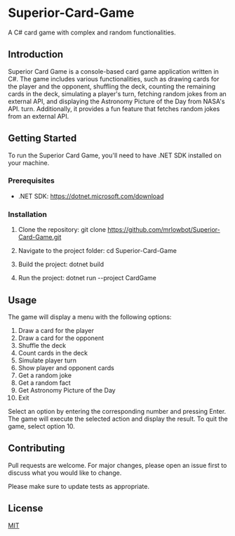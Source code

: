 # Superior-Card-Game

A C# card game with complex and random functionalities.

## Introduction

Superior Card Game is a console-based card game application written in C#. The game includes various functionalities, such as drawing cards for the player and the opponent, shuffling the deck, counting the remaining cards in the deck, simulating a player's turn, fetching random jokes from an external API, and displaying the Astronomy Picture of the Day from NASA's API. turn. Additionally, it provides a fun feature that fetches random jokes from an external API.

## Getting Started

To run the Superior Card Game, you'll need to have .NET SDK installed on your machine.

### Prerequisites

- .NET SDK: https://dotnet.microsoft.com/download

### Installation

1. Clone the repository:
git clone https://github.com/mrlowbot/Superior-Card-Game.git

2. Navigate to the project folder:
cd Superior-Card-Game

3. Build the project:
dotnet build

4. Run the project:
dotnet run --project CardGame

## Usage

The game will display a menu with the following options:

1. Draw a card for the player
2. Draw a card for the opponent
3. Shuffle the deck
4. Count cards in the deck
5. Simulate player turn
6. Show player and opponent cards
7. Get a random joke
8. Get a random fact
9. Get Astronomy Picture of the Day
10. Exit


Select an option by entering the corresponding number and pressing Enter. The game will execute the selected action and display the result. To quit the game, select option 10.

## Contributing

Pull requests are welcome. For major changes, please open an issue first to discuss what you would like to change.

Please make sure to update tests as appropriate.

## License

[MIT](https://github.com/mrlowbot/Superior-Card-Game/blob/master/LICENSE.txt)
